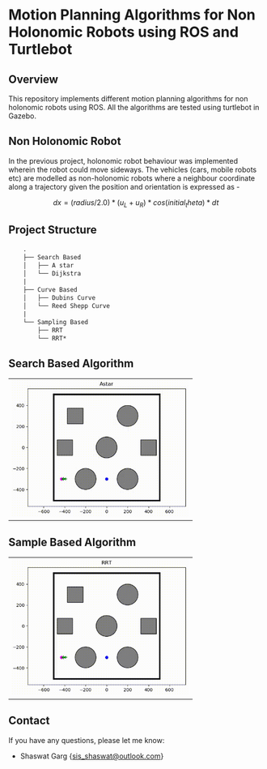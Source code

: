 # Motion Planning Algorithms for Non Holonomic Robots using ROS and Turtlebot

## Overview
This repository implements different motion planning algorithms for non holonomic robots using ROS. All the algorithms are tested using turtlebot in Gazebo. 

## Non Holonomic Robot

In the previous project, holonomic robot behaviour was implemented wherein the robot could move sideways. The vehicles (cars, mobile robots etc) are modelled as non-holonomic robots where a neighbour coordinate along a trajectory given the position and orientation is expressed as - 

$$ dx = (radius/2.0)*(u_L+u_R)*cos(initial_theta)*dt $$


## Project Structure

```
    .
    ├── Search Based            
    │   ├── A star       
    │   └── Dijkstra       
    |    
    ├── Curve Based            
    │   ├── Dubins Curve       
    │   └── Reed Shepp Curve       
    |
    └── Sampling Based
        ├── RRT       
        └── RRT*            

```

## Search Based Algorithm

<div align=left>
<table>
  <tr>
    <td><img src="./results/Astar.gif" alt="Astar" width="350"/></a></td>
  </tr>
</table>

</div>

## Sample Based Algorithm

<div align=left>
<table>
  <tr>
    <td><img src="./results/RRT.gif" alt="RRT" width="350"/></a></td>
  </tr>
</table>

</div>

## Contact

If you have any questions, please let me know:

- Shaswat Garg {[sis_shaswat@outlook.com]()}


